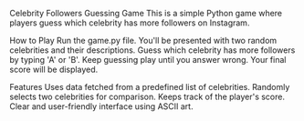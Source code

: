 Celebrity Followers Guessing Game
This is a simple Python game where players guess which celebrity has more followers on Instagram.

How to Play
Run the game.py file.
You'll be presented with two random celebrities and their descriptions.
Guess which celebrity has more followers by typing 'A' or 'B'.
Keep guessing play until you answer wrong.
Your final score will be displayed.

Features
Uses data fetched from a predefined list of celebrities.
Randomly selects two celebrities for comparison.
Keeps track of the player's score.
Clear and user-friendly interface using ASCII art.
